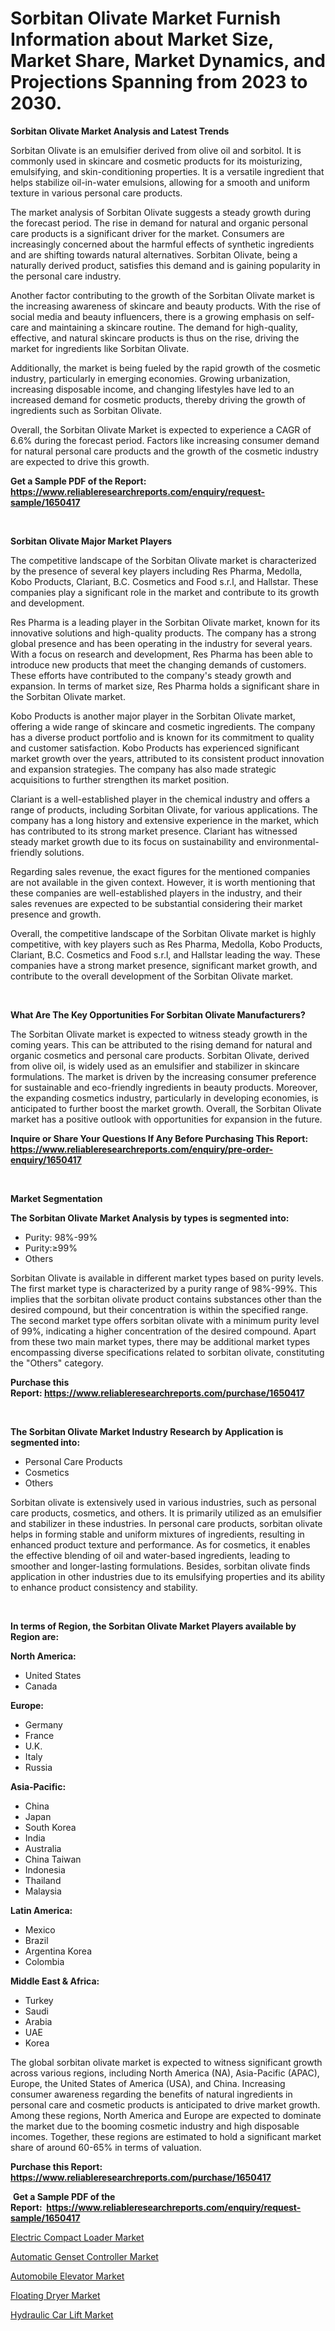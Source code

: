 <p><h1>Sorbitan Olivate Market Furnish Information about Market Size, Market Share, Market Dynamics, and Projections Spanning from 2023 to 2030.</h1></p><p><strong>Sorbitan Olivate Market Analysis and Latest Trends</strong></p>
<p><p>Sorbitan Olivate is an emulsifier derived from olive oil and sorbitol. It is commonly used in skincare and cosmetic products for its moisturizing, emulsifying, and skin-conditioning properties. It is a versatile ingredient that helps stabilize oil-in-water emulsions, allowing for a smooth and uniform texture in various personal care products.</p><p>The market analysis of Sorbitan Olivate suggests a steady growth during the forecast period. The rise in demand for natural and organic personal care products is a significant driver for the market. Consumers are increasingly concerned about the harmful effects of synthetic ingredients and are shifting towards natural alternatives. Sorbitan Olivate, being a naturally derived product, satisfies this demand and is gaining popularity in the personal care industry.</p><p>Another factor contributing to the growth of the Sorbitan Olivate market is the increasing awareness of skincare and beauty products. With the rise of social media and beauty influencers, there is a growing emphasis on self-care and maintaining a skincare routine. The demand for high-quality, effective, and natural skincare products is thus on the rise, driving the market for ingredients like Sorbitan Olivate.</p><p>Additionally, the market is being fueled by the rapid growth of the cosmetic industry, particularly in emerging economies. Growing urbanization, increasing disposable income, and changing lifestyles have led to an increased demand for cosmetic products, thereby driving the growth of ingredients such as Sorbitan Olivate.</p><p>Overall, the Sorbitan Olivate Market is expected to experience a CAGR of 6.6% during the forecast period. Factors like increasing consumer demand for natural personal care products and the growth of the cosmetic industry are expected to drive this growth.</p></p>
<p><strong>Get a Sample PDF of the Report:&nbsp; <a href="https://www.reliableresearchreports.com/enquiry/request-sample/1650417">https://www.reliableresearchreports.com/enquiry/request-sample/1650417</a></strong></p>
<p>&nbsp;</p>
<p><strong>Sorbitan Olivate Major Market Players</strong></p>
<p><p>The competitive landscape of the Sorbitan Olivate market is characterized by the presence of several key players including Res Pharma, Medolla, Kobo Products, Clariant, B.C. Cosmetics and Food s.r.l, and Hallstar. These companies play a significant role in the market and contribute to its growth and development.</p><p>Res Pharma is a leading player in the Sorbitan Olivate market, known for its innovative solutions and high-quality products. The company has a strong global presence and has been operating in the industry for several years. With a focus on research and development, Res Pharma has been able to introduce new products that meet the changing demands of customers. These efforts have contributed to the company's steady growth and expansion. In terms of market size, Res Pharma holds a significant share in the Sorbitan Olivate market.</p><p>Kobo Products is another major player in the Sorbitan Olivate market, offering a wide range of skincare and cosmetic ingredients. The company has a diverse product portfolio and is known for its commitment to quality and customer satisfaction. Kobo Products has experienced significant market growth over the years, attributed to its consistent product innovation and expansion strategies. The company has also made strategic acquisitions to further strengthen its market position.</p><p>Clariant is a well-established player in the chemical industry and offers a range of products, including Sorbitan Olivate, for various applications. The company has a long history and extensive experience in the market, which has contributed to its strong market presence. Clariant has witnessed steady market growth due to its focus on sustainability and environmental-friendly solutions.</p><p>Regarding sales revenue, the exact figures for the mentioned companies are not available in the given context. However, it is worth mentioning that these companies are well-established players in the industry, and their sales revenues are expected to be substantial considering their market presence and growth.</p><p>Overall, the competitive landscape of the Sorbitan Olivate market is highly competitive, with key players such as Res Pharma, Medolla, Kobo Products, Clariant, B.C. Cosmetics and Food s.r.l, and Hallstar leading the way. These companies have a strong market presence, significant market growth, and contribute to the overall development of the Sorbitan Olivate market.</p></p>
<p>&nbsp;</p>
<p><strong>What Are The Key Opportunities For Sorbitan Olivate Manufacturers?</strong></p>
<p><p>The Sorbitan Olivate market is expected to witness steady growth in the coming years. This can be attributed to the rising demand for natural and organic cosmetics and personal care products. Sorbitan Olivate, derived from olive oil, is widely used as an emulsifier and stabilizer in skincare formulations. The market is driven by the increasing consumer preference for sustainable and eco-friendly ingredients in beauty products. Moreover, the expanding cosmetics industry, particularly in developing economies, is anticipated to further boost the market growth. Overall, the Sorbitan Olivate market has a positive outlook with opportunities for expansion in the future.</p></p>
<p><strong>Inquire or Share Your Questions If Any Before Purchasing This Report: <a href="https://www.reliableresearchreports.com/enquiry/pre-order-enquiry/1650417">https://www.reliableresearchreports.com/enquiry/pre-order-enquiry/1650417</a></strong></p>
<p>&nbsp;</p>
<p><strong>Market Segmentation</strong></p>
<p><strong>The Sorbitan Olivate Market Analysis by types is segmented into:</strong></p>
<p><ul><li>Purity: 98%-99%</li><li>Purity:≥99%</li><li>Others</li></ul></p>
<p><p>Sorbitan Olivate is available in different market types based on purity levels. The first market type is characterized by a purity range of 98%-99%. This implies that the sorbitan olivate product contains substances other than the desired compound, but their concentration is within the specified range. The second market type offers sorbitan olivate with a minimum purity level of 99%, indicating a higher concentration of the desired compound. Apart from these two main market types, there may be additional market types encompassing diverse specifications related to sorbitan olivate, constituting the "Others" category.</p></p>
<p><strong>Purchase this Report:&nbsp;<a href="https://www.reliableresearchreports.com/purchase/1650417">https://www.reliableresearchreports.com/purchase/1650417</a></strong></p>
<p>&nbsp;</p>
<p><strong>The Sorbitan Olivate Market Industry Research by Application is segmented into:</strong></p>
<p><ul><li>Personal Care Products</li><li>Cosmetics</li><li>Others</li></ul></p>
<p><p>Sorbitan olivate is extensively used in various industries, such as personal care products, cosmetics, and others. It is primarily utilized as an emulsifier and stabilizer in these industries. In personal care products, sorbitan olivate helps in forming stable and uniform mixtures of ingredients, resulting in enhanced product texture and performance. As for cosmetics, it enables the effective blending of oil and water-based ingredients, leading to smoother and longer-lasting formulations. Besides, sorbitan olivate finds application in other industries due to its emulsifying properties and its ability to enhance product consistency and stability.</p></p>
<p>&nbsp;</p>
<p><strong>In terms of Region, the Sorbitan Olivate Market Players available by Region are:</strong></p>
<p>
    <p> <strong> North America: </strong>
        <ul>
            <li>United States</li>
            <li>Canada</li>
        </ul>
        </p> 
    <p> <strong> Europe: </strong>
        <ul>
            <li>Germany</li>
            <li>France</li>
            <li>U.K.</li>
            <li>Italy</li>
            <li>Russia</li>
        </ul>
        </p> 
    <p> <strong> Asia-Pacific: </strong>
        <ul>
            <li>China</li>
            <li>Japan</li>
            <li>South Korea</li>
            <li>India</li>
            <li>Australia</li>
            <li>China Taiwan</li>
            <li>Indonesia</li>
            <li>Thailand</li>
            <li>Malaysia</li>
        </ul>
        </p> 
    <p> <strong> Latin America: </strong>
        <ul>
            <li>Mexico</li>
            <li>Brazil</li>
            <li>Argentina Korea</li>
            <li>Colombia</li>
        </ul>
        </p> 
    <p> <strong> Middle East & Africa: </strong>
        <ul>
            <li>Turkey</li>
            <li>Saudi</li>
            <li>Arabia</li>
            <li>UAE</li>
            <li>Korea</li>
        </ul>
    </p>
    </p>
<p><p>The global sorbitan olivate market is expected to witness significant growth across various regions, including North America (NA), Asia-Pacific (APAC), Europe, the United States of America (USA), and China. Increasing consumer awareness regarding the benefits of natural ingredients in personal care and cosmetic products is anticipated to drive market growth. Among these regions, North America and Europe are expected to dominate the market due to the booming cosmetic industry and high disposable incomes. Together, these regions are estimated to hold a significant market share of around 60-65% in terms of valuation.</p></p>
<p><strong>Purchase this Report: <a href="https://www.reliableresearchreports.com/purchase/1650417">https://www.reliableresearchreports.com/purchase/1650417</a></strong></p>
<p>&nbsp;<strong>Get a Sample PDF of the Report:&nbsp;&nbsp;<a href="https://www.reliableresearchreports.com/enquiry/request-sample/1650417">https://www.reliableresearchreports.com/enquiry/request-sample/1650417</a></strong></p>
<p><strong></strong></p>
<p><p><a href="https://medium.com/@reganklocko456458/electric-compact-loader-market-trends-forecast-and-competitive-analysis-to-2030-f3aee2ba6faf">Electric Compact Loader Market</a></p><p><a href="https://medium.com/@lorenzmayer1995/automatic-genset-controller-market-furnishes-information-on-market-share-market-trends-and-market-085ccc4c79f7">Automatic Genset Controller Market</a></p><p><a href="https://medium.com/@evalynkoepp98698/automobile-elevator-market-size-and-market-trends-complete-industry-overview-2023-to-2030-955b06790a90">Automobile Elevator Market</a></p><p><a href="https://medium.com/@noelkunzei1/floating-dryer-market-report-reveals-the-latest-trends-and-growth-opportunities-of-this-market-0007109b4c42">Floating Dryer Market</a></p><p><a href="https://medium.com/@drakesporer988/hydraulic-car-lift-market-research-report-its-history-and-forecast-2023-to-2030-28f477da164b">Hydraulic Car Lift Market</a></p></p>